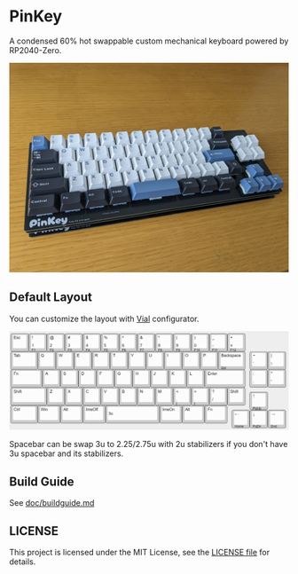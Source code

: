 # PinKey

A condensed 60% hot swappable custom mechanical keyboard powered by RP2040-Zero.

![PinKey Art](image/PinKey_art.jpg)

## Default Layout

You can customize the layout with [Vial](https://get.vial.today/) configurator.

![PinKey Layout](image/PinKey_layout.png)

Spacebar can be swap 3u to 2.25/2.75u with 2u stabilizers if you don't have 3u spacebar and its stabilizers.

## Build Guide

See [doc/buildguide.md](doc/buildguide.md)

## LICENSE

This project is licensed under the MIT License, see the [LICENSE file](LICENSE) for details.
